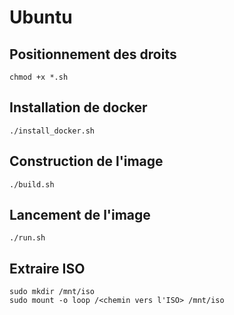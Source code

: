 # Ubuntu

## Positionnement des droits

```shell
chmod +x *.sh
```

## Installation de docker

```shell
./install_docker.sh
```

## Construction de l'image

```shell
./build.sh
```

## Lancement de l'image

```shell
./run.sh
```

## Extraire ISO

```shell
sudo mkdir /mnt/iso
sudo mount -o loop /<chemin vers l'ISO> /mnt/iso
```